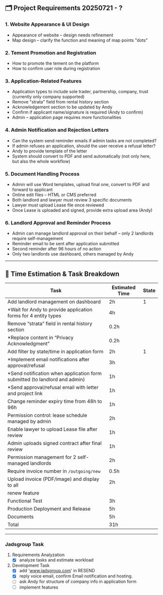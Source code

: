 ## 🗂️ Project Requirements 20250721 - ?

### 1. Website Appearance & UI Design

* Appearance of website – design needs refinement
* Map design – clarify the function and meaning of map points "dots"

### 2. Tement Promotion and Registration

* How to promote the tement on the platform
* How to confirm user role during registration

### 3. Application-Related Features

* Application types to include sole trader, partnership, company, trust (currently only company supported)
* Remove "strata" field from rental history section
* Acknowledgement section to be updated by Andy
* Confirm if applicant name/signature is required (Andy to confirm)
* Admin – application page requires more functionalities

### 4. Admin Notification and Rejection Letters

* Can the system send reminder emails if admin tasks are not completed?
* If admin refuses an application, should the user receive a refusal letter?
* Andy to provide template of the letter
* System should convert to PDF and send automatically (not only here, but also the whole workflow)

### 5. Document Handling Process

* Admin will use Word templates, upload final one, convert to PDF and forward to applicant
* Online edit files – HTML or CMS preferred
* Both landlord and lawyer must review 3 specific documents
* Lawyer must upload Lease file once reviewed
* Once Lease is uploaded and signed, provide extra upload area (Andy)

### 6. Landlord Approval and Reminder Process

* Admin can manage landlord approval on their behalf – only 2 landlords require self-management
* Reminder email to be sent after application submitted
* Second reminder after 96 hours of no action
* Only two landlords use dashboard, others managed by Andy

---

## 🧩 Time Estimation & Task Breakdown

| **Task**    | **Estimated Time** | **State** |
| ---------- | ------------------ | --------- |
| Add landlord management on dashboard    | 2h    |  1  |
| *Wait for Andy to provide application forms for 4 entity types | 4h   |    |
| Remove “strata” field in rental history section  | 0.2h   |    |
| *Replace content in “Privacy Acknowledgment”   | 0.2h   |    |
| Add filter by state/time in application form     | 2h    |  1  |
| *Implement email notifications after approval/refusal   |  3h  |    |
| *Send notification when application form submitted (to landlord and admin)  | 1h   |    |
| *Send approval/refusal email with letter and project link   | 1h   |    |
| Change reminder expiry time from 48h to 96h   | 1h   |    |
| Permission control: lease schedule managed by admin | 2h    |    |
| Enable lawyer to upload Lease file after review  | 1h    |    |
| Admin uploads signed contract after final review    | 1h    |    |
| Permission management for 2 self-managed landlords  | 2h    |    |
| Require invoice number in `/outgoing/new` | 0.5h   |    |
| Upload invoice (PDF/image) and display to all    | 2h    |    |
| renew feature |    |
| Functional Test | 3h |    |
| Production Deployment and Release| 5h |    |
| Documents | 5h |    |
| Total | 31h |    |

---

### Jadsgroup Task

1. Requirements Analyzation
   - [x] analyze tasks and estimate workload

2. Development Task
   - [x] add 'www.jadsgroup.com' in RESEND
   - [x] reply voice email, confirm Email notification and hosting.
   - [ ] ask Andy for structure of company info in application form
   - [ ] implement features
